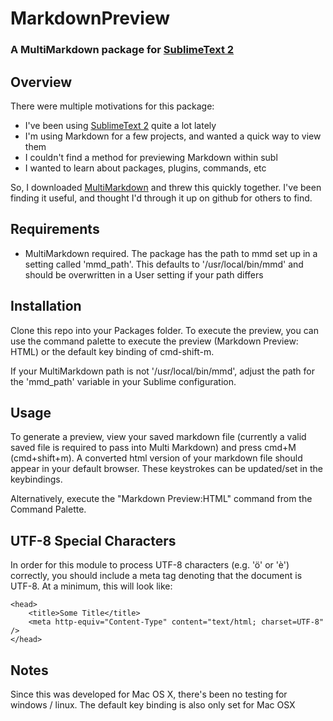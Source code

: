 <head>
	<title>MarkdownPreview Readme</title>
	<meta http-equiv="Content-Type" content="text/html; charset=UTF-8" />
</head>

# MarkdownPreview #
### A MultiMarkdown package for [SublimeText 2][subl] ###

## Overview ##
There were multiple motivations for this package:

* I've been using [SublimeText 2][subl] quite a lot lately
* I'm using Markdown for a few projects, and wanted a quick way to view them
* I couldn't find a method for previewing Markdown within subl
* I wanted to learn about packages, plugins, commands, etc

So, I downloaded [MultiMarkdown][mmd] and threw this quickly together. I've been finding it useful, and thought I'd through it up on github for others to find.


## Requirements ##
*	MultiMarkdown required. The package has the path to mmd set up in a setting called 'mmd_path'. This defaults to '/usr/local/bin/mmd' and should be overwritten in a User setting if your path differs


## Installation ##
Clone this repo into your Packages folder. To execute the preview, you can use the command palette to execute the preview (Markdown Preview: HTML) or the default key binding of cmd-shift-m.

If your MultiMarkdown path is not '/usr/local/bin/mmd', adjust the path for the 'mmd_path' variable in your Sublime configuration.

## Usage ##
To generate a preview, view your saved markdown file (currently a valid saved file is required to pass into Multi Markdown) and press cmd+M (cmd+shift+m). A converted html version of your markdown file should appear in your default browser. These keystrokes can be updated/set in the keybindings.

Alternatively, execute the "Markdown Preview:HTML" command from the Command Palette.

## UTF-8 Special Characters ##

In order for this module to process UTF-8 characters (e.g. 'ö' or 'è') correctly, you should include a meta tag denoting that the document is UTF-8. At a minimum, this will look like:

	<head>
		<title>Some Title</title>
		<meta http-equiv="Content-Type" content="text/html; charset=UTF-8" />
	</head>


## Notes ##
Since this was developed for Mac OS X, there's been no testing for windows / linux. The default key binding is also only set for Mac OSX

[mmd]: http://fletcherpenney.net/multimarkdown/

[subl]: http://www.sublimetext.com/2
